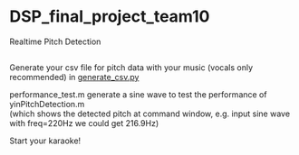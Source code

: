 # DSP_final_project_team10
Realtime Pitch Detection

##
Generate your csv file for pitch data with your music (vocals only recommended) in [generate_csv.py](docs.DSP_final_project_team10)

performance_test.m generate a sine wave to test the performance of yinPitchDetection.m                      
(which shows the detected pitch at command window, e.g. input sine wave with freq=220Hz we could get 216.9Hz)

Start your karaoke!
